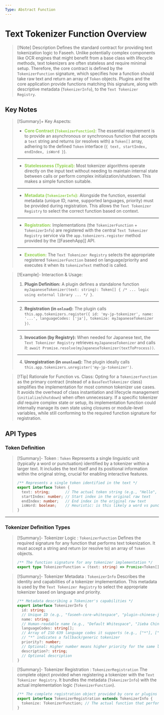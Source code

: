 ```yaml
---
Type: Abstract Function
---
```


# Text Tokenizer Function Overview

> [!Note] Description
> Defines the standard contract for providing text tokenization logic to Faseeh. Unlike potentially complex components like OCR engines that might benefit from a base class with lifecycle methods, text tokenizers are often stateless and require minimal setup. Therefore, the core contract is defined by the `TokenizerFunction` signature, which specifies how a function should take raw text and return an array of `Token` objects. Plugins and the core application provide functions matching this signature, along with descriptive metadata (`TokenizerInfo`), to the `Text Tokenizer Registry`.
## Key Notes

> [!Summary]+ Key Aspects:
> - <span style="font-weight:bold; color:rgb(146, 208, 80)">Core Contract (`TokenizerFunction`):</span> The essential requirement is to provide an asynchronous or synchronous function that accepts a `text` string and returns (or resolves with) a `Token[]` array, adhering to the defined `Token` interface (`{ text, startIndex, endIndex, isWord }`).
> ---
> - <span style="font-weight:bold; color:rgb(146, 208, 80)">Statelessness (Typical):</span> Most tokenizer algorithms operate directly on the input text without needing to maintain internal state between calls or perform complex initialization/shutdown. This makes a simple function suitable.
> ---
> - <span style="font-weight:bold; color:rgb(146, 208, 80)">Metadata (`TokenizerInfo`):</span> Alongside the function, essential metadata (unique ID, name, supported languages, priority) must be provided during registration. This allows the `Text Tokenizer Registry` to select the correct function based on context.
> ---
> - <span style="font-weight:bold; color:rgb(146, 208, 80)">Registration:</span> Implementations (the `TokenizerFunction` + `TokenizerInfo`) are registered with the central `Text Tokenizer Registry` service via the `app.tokenizers.register` method provided by the [[FaseehApp]] API.
> ---
> - <span style="font-weight:bold; color:rgb(146, 208, 80)">Execution:</span> The `Text Tokenizer Registry` selects the appropriate registered `TokenizerFunction` based on language/priority and executes it when its `tokenizeText` method is called.

> [!Example]- Interaction & Usage:
> 1.  **Plugin Definition:** A plugin defines a standalone function `myJapaneseTokenizer(text: string): Token[] { /* ... logic using external library ... */ }`.
> ---
> 2.  **Registration (in `onload`):** The plugin calls `this.app.tokenizers.register({ id: 'my-jp-tokenizer', name: '...', languageCodes: ['ja'], tokenize: myJapaneseTokenizer })`.
> ---
> 3.  **Invocation (by Registry):** When needed for Japanese text, the `Text Tokenizer Registry` retrieves `myJapaneseTokenizer` and calls it: `await Promise.resolve(myJapaneseTokenizer(textToProcess))`.
> ---
> 4.  **Unregistration (in `onunload`):** The plugin ideally calls `this.app.tokenizers.unregister('my-jp-tokenizer')`.

> [!Tip] Rationale for Function vs. Class:
> Opting for a `TokenizerFunction` as the primary contract (instead of a `BaseTextTokenizer` class) simplifies the implementation for most common tokenizer use cases. It avoids the overhead of class instantiation and lifecycle management (`initialize`/`shutdown`) when often unnecessary. If a specific tokenizer *did* require complex state or setup, its implementation function could internally manage its own state using closures or module-level variables, while still conforming to the required function signature for registration.

## API Types

### Token Definition

> [!Summary]- Token : `Token`
> Represents a single linguistic unit (typically a word or punctuation) identified by a tokenizer within a larger text. It includes the text itself and its positional information within the original string, crucial for enabling interactive features.
> ```ts
> /** Represents a single token identified in the text */
> export interface Token {
>   text: string;       // The actual token string (e.g., "Hello", ",", "世界")
>   startIndex: number; // Start index in the original raw text
>   endIndex: number;   // End index in the original raw text
>   isWord: boolean;    // Heuristic: is this likely a word vs punctuation/whitespace?
> }
> ```

---
### Tokenizer Definition Types

> [!Summary]- Tokenizer Logic : `TokenizerFunction`
> Defines the required signature for any function that performs text tokenization. It must accept a string and return (or resolve to) an array of `Token` objects.
> ```ts
> /** The function signature for any tokenizer implementation */
> export type TokenizerFunction = (text: string) => Promise<Token[]> | Token[];
> ```

> [!Summary]- Tokenizer Metadata : `TokenizerInfo`
> Describes the identity and capabilities of a tokenizer implementation. This metadata is used by the `Text Tokenizer Registry` to select the appropriate tokenizer based on language and priority.
> ```ts
> /** Metadata describing a Tokenizer's capabilities */
> export interface TokenizerInfo {
>   id: string;                  
>   // Unique ID (e.g., "faseeh-core-whitespace", "plugin-chinese-jieba")
>   name: string;                
>   // Human-readable name (e.g., "Default Whitespace", "Jieba Chinese Tokenizer")
>   languageCodes: string[];     
>   // Array of ISO 639 language codes it supports (e.g., ["*"], ["zh-CN", "zh-TW"], ["ja"])
>   // "*" indicates a fallback/generic tokenizer
>   priority?: number;           
>   // Optional: Higher number means higher priority for the same language code (default 0)
>   description?: string;        
>   // Optional description
> }
> ```

> [!Summary]- Tokenizer Registration : `TokenizerRegistration`
> The complete object provided when registering a tokenizer with the `Text Tokenizer Registry`. It bundles the metadata (`TokenizerInfo`) with the actual implementation logic (`TokenizerFunction`).
> ```ts
> /** The complete registration object provided by core or plugins */
> export interface TokenizerRegistration extends TokenizerInfo {
>   tokenize: TokenizerFunction; // The actual function that performs tokenization
> }
> ```
